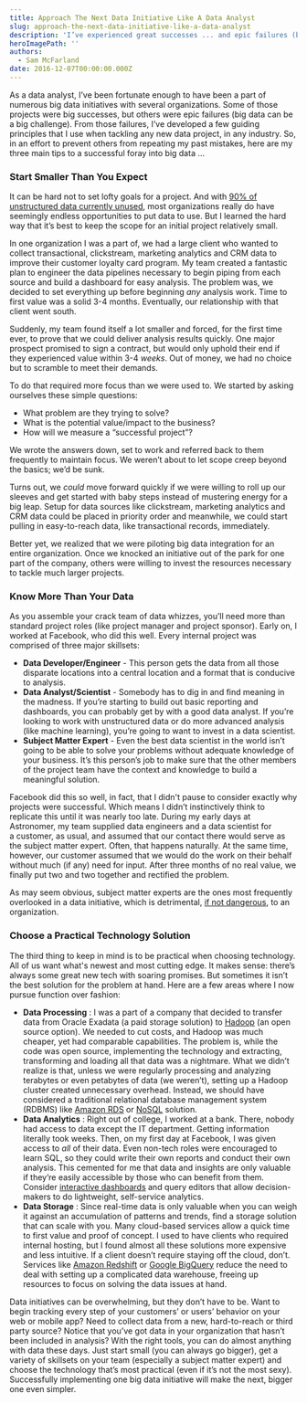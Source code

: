 ```yaml
---
title: Approach The Next Data Initiative Like A Data Analyst
slug: approach-the-next-data-initiative-like-a-data-analyst
description: 'I’ve experienced great successes ... and epic failures (big data can be a big challenge). From those failures, I’ve developed a few guiding principles.'
heroImagePath: ''
authors:
  - Sam McFarland
date: 2016-12-07T00:00:00.000Z
---
```


As a data analyst, I’ve been fortunate enough to have been a part of numerous big data initiatives with several organizations. Some of those projects were big successes, but others were epic failures (big data can be a big challenge). From those failures, I’ve developed a few guiding principles that I use when tackling any new data project, in any industry. So, in an effort to prevent others from repeating my past mistakes, here are my three main tips to a successful foray into big data …

### Start Smaller Than You Expect

It can be hard not to set lofty goals for a project. And with [90% of unstructured data currently unused](https://www.kdnuggets.com/2015/11/importance-dark-data-big-data-world.html), most organizations really do have seemingly endless opportunities to put data to use. But I learned the hard way that it’s best to keep the scope for an&nbsp;initial project relatively small.

In one organization I was a part of, we had a large client who wanted to collect transactional, clickstream, marketing analytics and CRM data to improve their customer loyalty card program. My team created a fantastic plan to engineer the data pipelines necessary to begin piping from each source and build a dashboard for easy analysis. The problem was, we decided to set everything up before beginning _any_&nbsp;analysis work. Time to first value was a solid 3-4 months. Eventually, our relationship with that client went south.

Suddenly, my team found itself a lot smaller and forced, for the first time ever, to prove that we could deliver analysis results quickly. One major prospect promised to sign a contract, but would only uphold their end if they experienced value within 3-4 _weeks_. Out of money, we had no choice but to scramble to meet their demands.

To do that required more focus than we were used to. We started by asking ourselves these simple questions:

- What problem are they trying to solve?
- What is the potential value/impact to the business?
- How will we&nbsp;measure a “successful project”?

We wrote the answers down, set to work and referred back to them frequently to maintain focus. We weren’t about to let scope creep beyond the basics; we’d be sunk.

Turns out, we _could_&nbsp;move forward quickly if we were willing to roll up our sleeves and get started with baby steps instead of mustering energy for a big leap. Setup for data sources like clickstream, marketing analytics and CRM data could be placed in priority order and meanwhile, we could start pulling in easy-to-reach data, like transactional records, immediately.

Better yet, we realized that we were piloting big data integration for an entire organization. Once we knocked an initiative out of the park for one part of the company, others were&nbsp;willing to invest the resources necessary to tackle much larger projects.

### Know More Than Your Data

As you assemble your crack team of data whizzes, you’ll need more than standard project roles (like project manager and project sponsor). Early on, I worked at Facebook, who did this well. Every internal project was comprised of three major skillsets:

- **Data Developer/Engineer** - This person gets the data from all those disparate locations into a central location and a format that is conducive to analysis. 
- **Data Analyst/Scientist** - Somebody has to dig in and find meaning in the madness. If you’re starting to build out basic reporting and dashboards, you can probably get by with a good data analyst. If you’re looking to work with unstructured data or do more advanced analysis (like machine learning), you’re going to want to invest in a data scientist.
- **Subject Matter Expert** - Even the best data scientist in the world isn’t going to be able to solve your problems without adequate knowledge of your business. It’s this person’s job to make sure that the other members of the project team have the context and knowledge to build a meaningful solution.

Facebook did this so well, in fact, that I didn't pause to consider exactly why projects were successful. Which means&nbsp;I didn’t instinctively think to replicate this until it was nearly too late. During my early days at Astronomer, my team&nbsp;supplied data engineers and a data scientist for a&nbsp;customer, as usual, and assumed that our contact there would serve as the subject matter expert. Often,&nbsp;that happens naturally. At the same time, however, our customer assumed that we would do the work on their behalf without much (if any) need for input. After three months of no real value, we finally put two and two together and&nbsp;rectified the problem.

As may seem obvious, subject matter experts are the ones most frequently overlooked in a data initiative, which is detrimental, [if not dangerous](https://www.forbes.com/sites/kalevleetaru/2016/06/12/why-we-need-more-domain-experts-in-the-data-sciences/#19de82143374), to an organization.&nbsp;

### Choose a Practical Technology Solution

The third thing to keep in mind is to be practical when choosing technology. All of us want what's&nbsp;newest and most cutting edge. It makes sense: there’s always some great new tech with soaring promises. But sometimes it isn’t the best solution for the problem at hand. Here are a few areas where I now pursue function over fashion:

- **Data Processing** : I was a part of a company that&nbsp;decided to transfer data from Oracle Exadata (a paid storage solution) to [Hadoop](https://hadoop.apache.org/) (an open source option). We needed to cut costs, and Hadoop was much cheaper, yet had comparable capabilities. The problem is, while the code was open source, implementing the technology and extracting, transforming and loading all that&nbsp;data was a nightmare. What we didn’t realize is that, unless we were regularly processing and analyzing terabytes or even petabytes of data (we weren’t), setting up a Hadoop cluster created unnecessary overhead. Instead, we should have considered a traditional relational database management system (RDBMS) like [Amazon RDS](https://aws.amazon.com/rds/) or [NoSQL](https://nosql-database.org/) solution.
- **Data Analytics** : Right out of college, I worked at a bank. There, nobody had access to data except the IT department. Getting information literally took weeks. Then, on my first day at Facebook, I was given access to _all_ of their data. Even non-tech roles were encouraged to learn SQL, so they could write their own reports and conduct their own analysis. This cemented for me that data and insights are only valuable if they’re easily accessible by those who can&nbsp;benefit from them. Consider [interactive dashboards](https://www.astronomer.io/blog/six-open-source-dashboards) and query editors that allow decision-makers to do lightweight, self-service analytics.
- **Data Storage** : Since real-time data is only valuable when you can weigh it against an accumulation of patterns and trends, find a storage solution that can scale with you. Many cloud-based services allow a quick time to first value and proof of concept. I used to have clients who required internal hosting, but I found almost all these solutions more expensive and less intuitive. If a client doesn’t require staying off the cloud, don’t. Services like [Amazon Redshift](https://aws.amazon.com/redshift/) or [Google BigQuery](https://cloud.google.com/bigquery/) reduce the need to deal with setting up a complicated data warehouse, freeing up resources to focus on solving the data issues at hand.

Data initiatives can be overwhelming, but they don’t have to be. Want to begin tracking every step of your customers’ or users’ behavior on your web or mobile app? Need to collect data from a new, hard-to-reach or third party source? Notice that you’ve got data in your organization that hasn’t been included in analysis? With the right tools, you can do almost anything with data these days. Just start small (you can always go bigger), get a variety of skillsets on your team (especially a subject matter expert) and choose the technology that’s most practical (even if it’s not the most sexy). Successfully implementing one big data initiative will make the next, bigger one even simpler.

